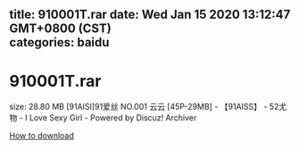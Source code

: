 
title: 910001T.rar
date: Wed Jan 15 2020 13:12:47 GMT+0800 (CST)    
categories: baidu
---

# 910001T.rar
size: 28.80 MB
 [91AISI]91爱丝 NO.001 云云 [45P-29MB] - 【91AISS】 - 52尤物 - I Love Sexy Girl - Powered by Discuz! Archiver
 

[How to download](https://bpcam.bemobtrk.com/go/2ceec3aa-1ca2-46d6-b9ff-aaa5c184517c?jno=32)
